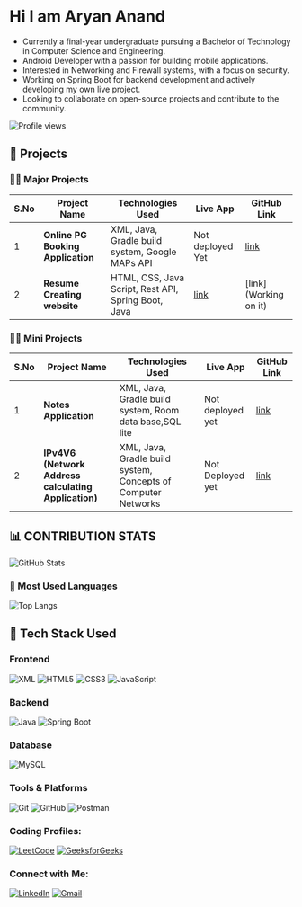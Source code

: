  # **Hi I am Aryan Anand**

* Currently a final-year undergraduate pursuing a Bachelor of Technology in Computer Science and Engineering.
* Android Developer with a passion for building mobile applications.
* Interested in Networking and Firewall systems, with a focus on security.
* Working on Spring Boot for backend development and actively developing my own live project.
* Looking to collaborate on open-source projects and contribute to the community.

![Profile views](https://komarev.com/ghpvc/?username=aryananand1251)



  ## 🚀 Projects

### 👨‍💻 Major Projects

| S.No | Project Name            | Technologies Used                                        | Live App                 | GitHub Link |
|------|-------------------------|---------------------------------------------------------|--------------------------|-------------|
| 1    | **Online PG Booking Application**    | XML, Java, Gradle build system, Google MAPs API | Not deployed Yet | [link](https://github.com/aryananand1251/FlaPg) |
| 2    | **Resume Creating website**    | HTML, CSS, Java Script, Rest API, Spring Boot, Java | [link](https://aryananand1251.github.io/ResumeWala/) | [link](Working on it) |


### 👨‍💻 Mini Projects

| S.No | Project Name            | Technologies Used                                        | Live App                 | GitHub Link |
|------|-------------------------|---------------------------------------------------------|--------------------------|-------------|
| 1    | **Notes Application**    | XML, Java, Gradle build system, Room data base,SQL lite | Not deployed yet | [link](https://github.com/aryananand1251/Notes_APP) |
| 2    |**IPv4V6 (Network Address calculating Application)**| XML, Java, Gradle build system, Concepts of Computer Networks | Not Deployed yet | [link](https://github.com/aryananand1251/IPv4V6) |


## 📊 CONTRIBUTION STATS

![GitHub Stats](https://github-readme-stats.vercel.app/api?username=aryananand1251&show_icons=true&theme=dark)

### 🎨 Most Used Languages
![Top Langs](https://github-readme-stats.vercel.app/api/top-langs/?username=aryananand1251&layout=compact&theme=dark)


## 🚀 Tech Stack Used

### Frontend 
![XML](https://img.shields.io/badge/XML-FF5733?style=for-the-badge&logo=xml&logoColor=white)
![HTML5](https://img.shields.io/badge/HTML5-E34F26?style=for-the-badge&logo=html5&logoColor=white) 
![CSS3](https://img.shields.io/badge/CSS3-1572B6?style=for-the-badge&logo=css3&logoColor=white) 
![JavaScript](https://img.shields.io/badge/JavaScript-F7DF1E?style=for-the-badge&logo=javascript&logoColor=black) 

### Backend  
![Java](https://img.shields.io/badge/Java-ED8B00?style=for-the-badge&logo=java&logoColor=white) 
![Spring Boot](https://img.shields.io/badge/Spring%20Boot-6DB33F?style=for-the-badge&logo=spring-boot&logoColor=white) 


### Database  
![MySQL](https://img.shields.io/badge/MySQL-005C84?style=for-the-badge&logo=mysql&logoColor=white)  

### Tools & Platforms  
![Git](https://img.shields.io/badge/Git-F05032?style=for-the-badge&logo=git&logoColor=white) 
![GitHub](https://img.shields.io/badge/GitHub-181717?style=for-the-badge&logo=github&logoColor=white) 
![Postman](https://img.shields.io/badge/Postman-FF6C37?style=for-the-badge&logo=postman&logoColor=white) 

### Coding Profiles:
[![LeetCode](https://img.shields.io/badge/LeetCode-FFA116?style=for-the-badge&logo=leetcode&logoColor=white)](https://leetcode.com/u/aryananand12517/)
[![GeeksforGeeks](https://img.shields.io/badge/GeeksforGeeks-59A9FF?style=for-the-badge&logo=geeksforgeeks&logoColor=white)](https://www.geeksforgeeks.org/user/aryananand12517/)

### Connect with Me:
[![LinkedIn](https://img.shields.io/badge/LinkedIn-0A66C2?style=for-the-badge&logo=linkedin&logoColor=white)](https://www.linkedin.com/in/aryan-anand-518489226/)
[![Gmail](https://img.shields.io/badge/Gmail-D14836?style=for-the-badge&logo=gmail&logoColor=white)](aryananand12517@gmail.com)







